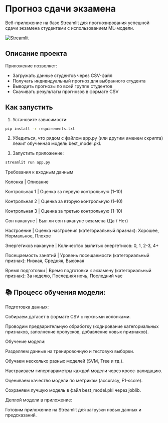 #  Прогноз сдачи экзамена

Веб-приложение на базе Streamlit для прогнозирования успешной сдачи экзамена студентами с использованием ML-модели.

[![Streamlit](https://static.streamlit.io/badges/streamlit_badge_black_white.svg)](https://examgetpredict1.streamlit.app)


## Описание проекта

Приложение позволяет:
- Загружать данные студентов через CSV-файл
- Получать индивидуальный прогноз для выбранного студента
- Выводить прогнозы по всей группе студентов
- Скачивать результаты прогнозов в формате CSV

##  Как запустить

1. Установите зависимости:
```bash
pip install -r requirements.txt
```
2. Убедиться, что рядом с файлом app.py (или другим именем скрипта) лежит обученная модель best_model.pkl.

3. Запустить приложение: 
```bash
streamlit run app.py
```

Требования к входным данным

Колонка | Описание

Контрольная 1 | Оценка за первую контрольную (1–10)

Контрольная 2 | Оценка за вторую контрольную (1–10)

Контрольная 3 | Оценка за третью контрольную (1–10)

Сон накануне | Был ли сон накануне экзамена (Да / Нет)

Настроение | Оценка настроения (категориальный признак): Хорошее, Нормальное, Плохое

Энергетиков накануне | Количество выпитых энергетиков: 0, 1, 2-3, 4+

Посещаемость занятий | Уровень посещаемости (категориальный признак): Низкая, Средняя, Высокая

Время подготовки | Время подготовки к экзамену (категориальный признак): За неделю, Последняя ночь, Последний час

## 📚 Процесс обучения модели:

Подготовка данных:

Собираем датасет в формате CSV с нужными колонками.

Проводим предварительную обработку (кодирование категориальных признаков, заполнение пропусков, добавление новых признаков).

Обучение модели:

Разделяем данные на тренировочную и тестовую выборки.

Обучаем несколько разных моделей (SVM, Tree и тд.).

Настраиваем гиперпараметры каждой модели через кросс-валидацию.

Оцениваем качество модели по метрикам (accuracy, F1-score).

Сохраняем лучшую модель в файл best_model.pkl через joblib.

Деплой модели в приложение:

Готовим приложение на Streamlit для загрузки новых данных и предсказаний.
